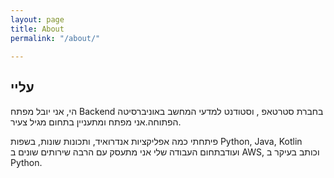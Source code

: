 ```yaml
---
layout: page
title: About
permalink: "/about/"

---
```

## עליי

הי, אני יובל מפתח Backend בחברת סטרטאפ , וסטודנט למדעי המחשב באוניברסיטה הפתוחה.אני מפתח ומתעניין בתחום מגיל צעיר.

פיתחתי כמה אפליקציות אנדרואיד, ותכונות שונות, בשפות Python, Java, Kotlin ועודבתחום העבודה שלי אני מתעסק עם הרבה שירותים שונים ב AWS, וכותב בעיקר ב Python.